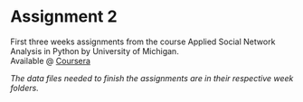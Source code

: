 # Assignment 2

First three weeks assignments from the course Applied Social Network Analysis in Python by University of Michigan.<br>
Available @ [Coursera](https://www.coursera.org/learn/python-social-network-analysis)

*The data files needed to finish the assignments are in their respective week folders.*
